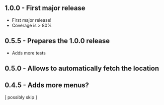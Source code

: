 ## 1.0.0 - First major release
* First major release!
* Coverage is > 80%

## 0.5.5 - Prepares the 1.0.0 release
* Adds more tests

## 0.5.0 - Allows to automatically fetch the location

## 0.4.5 - Adds more menus?
[ possibly skip ]
